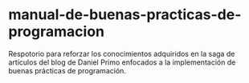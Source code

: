 # manual-de-buenas-practicas-de-programacion
Respotorio para reforzar los conocimientos adquiridos en la saga de artículos del blog de Daniel Primo enfocados a la implementación de buenas prácticas de programación.
